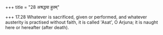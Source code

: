 +++
title = "28 अश्रद्धया हुतम्"

+++
17.28 Whatever is sacrificed, given or performed, and whatever austerity
is practised without faith, it is called 'Asat', O Arjuna; it is naught
here or hereafter (after death).
